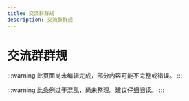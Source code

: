 ```yaml
---
title: 交流群群规
description: 交流群群规
---
```


# 交流群群规

:::warning
此页面尚未编辑完成，部分内容可能不完整或错误。
:::

:::warning 此条例过于混乱，尚未整理。建议仔细阅读。
:::